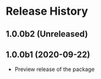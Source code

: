 # Release History

## 1.0.0b2 (Unreleased)

## 1.0.0b1 (2020-09-22)
- Preview release of the package
